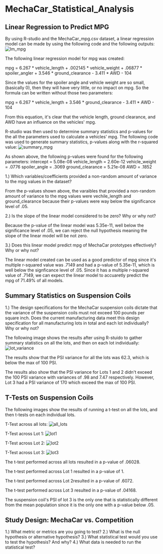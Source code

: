 # MechaCar_Statistical_Analysis


## Linear Regression to Predict MPG

By using R-studio and the MechaCar_mpg.csv dataset, a linear regression model can be made by using the following code and the following outputs: 
![lm_mpg](https://user-images.githubusercontent.com/75760493/115299769-d89d1580-a124-11eb-8ef1-632a006c921f.PNG)

The following linear regression model for mpg was created:

mpg = 6.267 * vehicle_length + .002145 * vehicle_weight + .06877 * spoiler_angler + 3.546 * ground_clearance - 3.411 * AWD - 104

Since the values for the spoiler angle and vehicle weight are so small, (basically 0), then they will have very little, or no impact on mpg. So the formula can be written without those two parameters:

mpg = 6.267 * vehicle_length + 3.546 * ground_clearance - 3.411 * AWD - 104

From this equation, it's clear that the vehicle length, ground clearance, and AWD have an influence on the vehicles' mpg.

R-studio was then used to determine summary statistics and p-values for the all the parameters used to calculate a vehicles' mpg. The following code was used to generate summary statistics, p-values along with the r-squared value:
![summary_mpg](https://user-images.githubusercontent.com/75760493/115380463-361e7a00-a198-11eb-9ab3-897fe9da9035.PNG)

As shown above, the following p-values were found for the following parameters:
intercept = 5.08e-08
vehicle_length = 2.60e-12
vehicle_weight = .0776
spoiler_angle = .3069
ground_clearance = 5.21e-08
AWD = .1852

1.) Which variables/coefficients provided a non-random amount of variance to the mpg values in the dataset?

From the p-values shown above, the varaibles that provided a non-random amount of variance to the mpg values were vechile_length and ground_clearance because their p-values were way below the significance level of .05. 

2.) Is the slope of the linear model considered to be zero? Why or why not?

Because the p-value of the linear model was 5.35e-11, well below the significance level of .05, we can reject the null hypothesis meaning the slope of the linear model will be not zero.

3.) Does this linear model predict mpg of MechaCar prototypes effectively? Why or why not? 

The linear model created can be used as a good predictor of mpg since it's multiple r-squared value was .7149 and had a p-value of 5.35e-11, which is well below the signficance level of .05. Since it has a multiple r-squared value of .7149, we can expect the linear model to accuaretly predict the mpg of 71.49% of all models.


## Summary Statistics on Suspension Coils

1.) The design specifications for the MechaCar suspension coils dictate that the variance of the suspension coils must not exceed 100 pounds per square inch. Does the current manufacturing data meet this design specification for all manufacturing lots in total and each lot individually? Why or why not?

The following image shows the results after using R-stuido to gather summary statistics on all the lots, and then on each lot individually:
![lot_variance](https://user-images.githubusercontent.com/75760493/115384512-c19a0a00-a19c-11eb-9270-dfeedbc30034.PNG)

The results show that the PSI variance for all the lots was 62.3, which is below the max of 100 PSI. 

The results also show that the PSI variance for Lots 1 and 2 didn't exceed the 100 PSI variance with variances of .98 and 7.47 respectively. However, Lot 3 had a PSI variance of 170 which exceed the max of 100 PSI. 


## T-Tests on Suspension Coils

The following images show the results of running a t-test on all the lots, and then t-tests on each individual lots.

T-Test across all lots:
![all_lots](https://user-images.githubusercontent.com/75760493/115387514-6f5ae800-a1a0-11eb-9c72-53c1738b8f6f.PNG)

T-Test across Lot 1:
![lot1](https://user-images.githubusercontent.com/75760493/115387571-826db800-a1a0-11eb-9231-3edc3277559d.PNG)

T-Test across Lot 2:
![lot2](https://user-images.githubusercontent.com/75760493/115387630-91546a80-a1a0-11eb-8dce-05ff4b05f5ae.PNG)

T-Test across Lot 3:
![lot3](https://user-images.githubusercontent.com/75760493/115387694-9f09f000-a1a0-11eb-85de-1d7017190f04.PNG)

The t-test performed across all lots resulted in a p-value of .06028.

The t-test performed across Lot 1 resulted in a p-value of 1.

The t-test performed across Lot 2resulted in a p-value of .6072.

The t-test performed across Lot 3 resulted in a p-value of .04168.

The suspension coil's PSI of lot 3 is the only one that is statistically different from the mean population since it is the only one with a p-value below .05.


## Study Design: MechaCar vs. Competition

1.) What metric or metrics are you going to test?
2.) What is the null hypothesis or alternative hypothesis? 
3.) What statistical test would you use to test the hypothesis? And why?
4.) What data is needed to run the statistical test?
